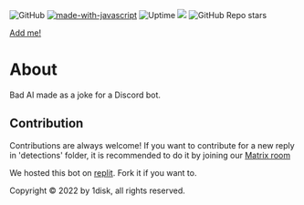 ![GitHub](https://img.shields.io/github/license/1disk/edp445?color=green)
[![made-with-javascript](https://img.shields.io/badge/Made%20with-JavaScript-1f425f.svg)](https://www.javascript.com)
![Uptime](https://img.shields.io/endpoint?url=https%3A%2F%2Fraw.githubusercontent.com%2Fupptime%2Fupptime%2Fmaster%2Fapi%2Fgoogle%2Fuptime.json)
<img src="https://img.shields.io/liberapay/receives/1disk.svg?logo=liberapay">
![GitHub Repo stars](https://img.shields.io/github/stars/1disk/edp445?style=social)

[Add me!](https://discord.com/api/oauth2/authorize?client_id=1048187077147250718&permissions=274877983744&scope=bot)

# About
Bad AI made as a joke for a Discord bot. 

## Contribution
Contributions are always welcome!
If you want to contribute for a new reply in 'detections' folder, it is recommended to do it by joining our [Matrix room](https://matrix.to/#/#1disk-support:vern.cc)

We hosted this bot on [replit](https://replit.com/@1disk/edp445). Fork it if you want to.

Copyright © 2022 by 1disk, all rights reserved.
